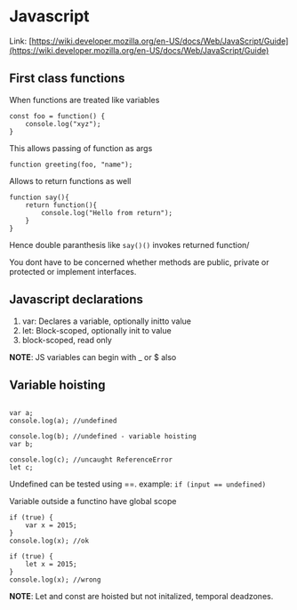 # Javascript
Link: [https://wiki.developer.mozilla.org/en-US/docs/Web/JavaScript/Guide](https://wiki.developer.mozilla.org/en-US/docs/Web/JavaScript/Guide)

## First class functions
When functions are treated like variables
```
const foo = function() {
    console.log("xyz");
}
```
This allows passing of function as args
```
function greeting(foo, "name");
```
Allows to return functions as well
```
function say(){
    return function(){
        console.log("Hello from return");
    }
}
```
Hence double paranthesis like `say()()` invokes returned function/

You dont have to be concerned whether methods are public, private or protected or implement interfaces.

## Javascript declarations
1. var: Declares a variable, optionally initto value
2. let: Block-scoped, optionally init to value
3. block-scoped, read only

**NOTE**: JS variables can begin with _ or $ also

## Variable hoisting
```

var a;
console.log(a); //undefined

console.log(b); //undefined - variable hoisting
var b;

console.log(c); //uncaught ReferenceError
let c;

```

Undefined can be tested using ==.
example: `if (input == undefined)`

Variable outside a functino have global scope
```
if (true) {
    var x = 2015;
}
console.log(x); //ok
```

```
if (true) {
    let x = 2015;
}
console.log(x); //wrong
```

**NOTE**: Let and const are hoisted but not initalized, temporal deadzones.


